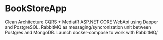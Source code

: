 # BookStoreApp
Clean Architecture CQRS + MediatR ASP.NET CORE WebApi using Dapper and PostgreSQL.
RabbitMQ as messaging/syncronization unit between Postgres and MongoDB.
Launch docker-compose to work with RabbitMQ/
